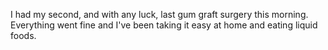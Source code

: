 I had my second, and with any luck, last gum graft surgery this morning.  Everything went fine and I've been taking it easy at home and eating liquid foods.
